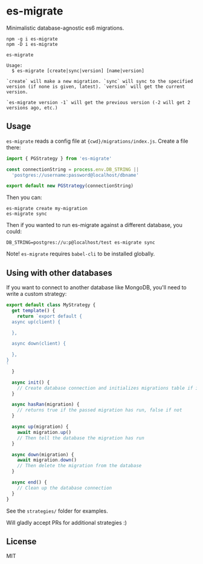 es-migrate
==========

Minimalistic database-agnostic es6 migrations.

```
npm -g i es-migrate
npm -D i es-migrate
```

```
es-migrate

Usage:
  $ es-migrate [create|sync|version] [name|version]

`create` will make a new migration. `sync` will sync to the specified version (if none is given, latest). `version` will get the current version.

`es-migrate version -1` will get the previous version (-2 will get 2 versions ago, etc.)
```

## Usage

`es-migrate` reads a config file at `{cwd}/migrations/index.js`.  Create a file there:

```js
import { PGStrategy } from 'es-migrate'

const connectionString = process.env.DB_STRING ||
  'postgres://username:password@localhost/dbname'

export default new PGStrategy(connectionString)
```

Then you can:

```
es-migrate create my-migration
es-migrate sync
```

Then if you wanted to run es-migrate against a different database, you could:

```
DB_STRING=postgres://u:p@localhost/test es-migrate sync
```

Note! `es-migrate` requires `babel-cli` to be installed globally.

## Using with other databases

If you want to connect to another database like MongoDB, you'll need to write a custom strategy:

```js
export default class MyStrategy {
  get template() {
    return `export default {
  async up(client) {

  },

  async down(client) {

  },
}
`
  }

  async init() {
    // Create database connection and initializes migrations table if it doesn't exist
  }

  async hasRan(migration) {
    // returns true if the passed migration has run, false if not
  }

  async up(migration) {
    await migration.up()
    // Then tell the database the migration has run
  }

  async down(migration) {
    await migration.down()
    // Then delete the migration from the database
  }

  async end() {
    // Clean up the database connection
  }
}
```

See the `strategies/` folder for examples.

Will gladly accept PRs for additional strategies :)

## License
MIT
